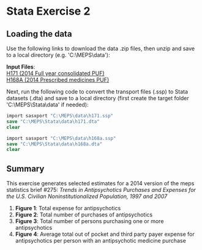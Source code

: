 # Stata Exercise 2


## Loading the data
Use the following links to download the data .zip files, then unzip and save to a local directory (e.g. 'C:\MEPS\data'):

<b>Input Files</b>:
<br>[H171  (2014 Full year consolidated PUF)](https://meps.ahrq.gov/mepsweb/data_files/pufs/h171ssp.zip)
<br>[H168A (2014 Prescribed medicines PUF)](https://meps.ahrq.gov/mepsweb/data_files/pufs/h168assp.zip)


Next, run the following code to convert the transport files (.ssp) to Stata datasets (.dta) and save to a local directory (first create the target folder 'C:\MEPS\Stata\data' if needed):
``` stata
import sasxport "C:\MEPS\data\h171.ssp"
save "C:\MEPS\Stata\data\h171.dta"
clear

import sasxport "C:\MEPS\data\h168a.ssp"
save "C:\MEPS\Stata\data\h168a.dta"
clear
```

## Summary
This exercise generates selected estimates for a 2014 version of the meps statistics brief \#275: <i>Trends in Antipsychotics Purchases and Expenses for the U.S. Civilian Noninstitutionalized Population, 1997 and 2007</i>

1. **Figure 1**: Total expense for antipsychotics
2. **Figure 2**: Total number of purchases of antipsychotics
3. **Figure 3**: Total number of persons purchasing one or more antipsychotics
4. **Figure 4**: Average total out of pocket and third party payer expense for antipsychotics per person with an antipsychotic medicine purchase

